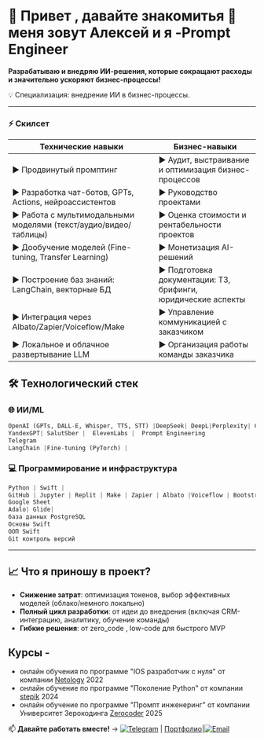 # 🚀 **Привет , давайте знакомитья 🤝 меня зовут Алексей и я -Prompt Engineer**

**Разрабатываю и внедряю ИИ-решения, которые сокращают расходы и значительно ускоряют бизнес-процессы!**

💡 Специализация: внедрение ИИ в бизнес-процессы.  

---
### ⚡ **Скилсет**
| **Технические навыки**                                  | **Бизнес-навыки**                              |
|-------------------------------------------------------  |---------------------------------------------------------------|
| ▶ Продвинутый промптинг                                 | ▶ Аудит, выстраивание и  оптимизация бизнес-процессов|                                                        
| ▶ Разработка чат-ботов, GPTs, Actions, нейроассистентов | ▶ Руководство проектами  |
| ▶ Работа с мультимодальными моделями (текст/аудио/видео/таблицы) |  ▶ Оценка стоимости и рентабельности проектов        |
| ▶ Дообучение моделей (Fine-tuning, Transfer Learning)   | ▶ Монетизация AI-решений  |
| ▶ Построение баз знаний: LangChain, векторные БД        |  ▶ Подготовка документации: ТЗ, брифинги, юридические аспекты |
| ▶ Интеграция через Albato/Zapier/Voiceflow/Make         | ▶ Управление коммуникацией с заказчиком |
| ▶ Локальное и облачное развертывание LLM                | ▶ Организация работы команды заказчика                        |

## 🛠️ **Технологический стек**

### 🌐 **ИИ/ML**
```python
OpenAI (GPTs, DALL-E, Whisper, TTS, STT) |DeepSeek| DeepL|Perplexity| Claude 3 | Gemini | LLaMA | Hugging Face 
YandexGPT| SalutSber |  ElevenLabs |  Prompt Engineering
Telegram
LangChain |Fine-tuning (PyTorch) |
```

### 💻 **Программирование и инфраструктура**
```python
Python | Swift | 
GitHub | Jupyter | Replit | Make | Zapier | Albato |Voiceflow | Bootstrap | Flask
Google Sheet 
Adalo| Glide| 
база данных PostgreSQL
Основы Swift
ООП Swift
Git контроль версий
```

---

## 📈 **Что я приношу в проект?**
- **Снижение затрат**: оптимизация токенов, выбор эффективных моделей (облако/немного локально) 
- **Полный цикл разработки**: от идеи до внедрения (включая CRM-интеграцию, аналитику, обучение команды)  
- **Гибкие решения**: от zero_code , low-code для быстрого MVP

## Курсы - 
* онлайн обучения по программе "IOS разработчик с нуля" от компании  [Netology](https://netology.ru) 2022
* онлайн обучение по программе "Поколение Python" от компании [stepik](https://stepik.org) 2024
* онлайн обучение по программе "Промпт инженеринг" от компании Университет Зерокодинга [Zerocoder](https://zerocoder.ru) 2025
  

📫 **Давайте работать вместе!** → [![Telegram](https://img.shields.io/badge/Telegram-blue?logo=telegram&logoColor=white)](https://t.me/Aleks79Sib) | [Портфолио](https://github.com/lelik26)|[![Email](https://img.shields.io/badge/Email-D14836?style=for-the-badge&logo=gmail&logoColor=white)](mailto:van-23@mail.ru)

 




